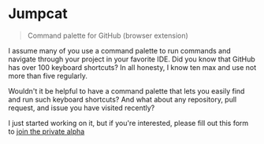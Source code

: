 # Jumpcat

> Command palette for GitHub (browser extension)

I assume many of you use a command palette to run commands and navigate through your project in your favorite IDE. Did you know that GitHub has over 100 keyboard shortcuts? In all honesty, I know ten max and use not more than five regularly.

Wouldn't it be helpful to have a command palette that lets you easily find and run such keyboard shortcuts? And what about any repository, pull request, and issue you have visited recently?

I just started working on it, but if you're interested, please fill out this form to [join the private alpha](https://docs.google.com/forms/d/e/1FAIpQLSeCKkoVHLbIfMGNHPRJj66ODDjINPm3VKwl3KY5alvgr-1mqQ/viewform)
